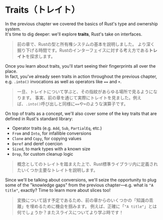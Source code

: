 # Traits（トレイト）

In the previous chapter we covered the basics of Rust's type and ownership system.\
It's time to dig deeper: we'll explore **traits**, Rust's take on interfaces.

> 前の章で、Rustの型と所有権システムの基本を説明しました。
> より深く掘り下げる時間です。Rustのインターフェイスに対する考え方である**トレイト**を探求します。

Once you learn about traits, you'll start seeing their fingerprints all over the place.\
In fact, you've already seen traits in action throughout the previous chapter, e.g. `.into()` invocations as well
as operators like `==` and `+`.

> 一旦、トレイトについて学ぶと、その指紋があらゆる場所で見るようになります。
> 事実、前の章を通じて実際にトレイトを見ました。例えば、`.into()`呼び出しと同様に`==`や`+`のような演算子です。

On top of traits as a concept, we'll also cover some of the key traits that are defined in Rust's standard library:

- Operator traits (e.g. `Add`, `Sub`, `PartialEq`, etc.)
- `From` and `Into`, for infallible conversions
- `Clone` and `Copy`, for copying values
- `Deref` and deref coercion
- `Sized`, to mark types with a known size
- `Drop`, for custom cleanup logic

> 概念としてのトレイトを踏まえた上で、Rust標準ライブラリ内に定義されたいくつか主要なトレイトを説明します。

Since we'll be talking about conversions, we'll seize the opportunity to plug some of the "knowledge gaps"
from the previous chapter—e.g. what is `"A title"`, exactly? Time to learn more about slices too!

> 変換について話す予定であるため、前の章からのいくつかの「知識の乖離」を埋めるために機会を掴みます。
> 例えば、正確に「`"A title"`」とは何でしょうか？またスライスについてより学ぶ時です！
